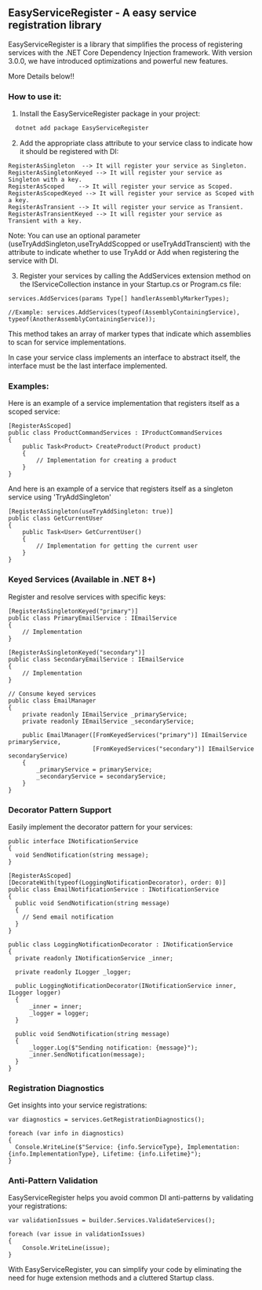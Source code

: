 ## EasyServiceRegister - A easy service registration library

EasyServiceRegister is a library that simplifies the process of registering services with the .NET Core Dependency Injection framework. With version 3.0.0, we have introduced optimizations and powerful new features.
   
More Details below!!

### How to use it:
1. Install the EasyServiceRegister package in your project:

```bash
  dotnet add package EasyServiceRegister
  ```

2. Add the appropriate class attribute to your service class to indicate how it should be registered with DI:

```
RegisterAsSingleton  --> It will register your service as Singleton. 
RegisterAsSingletonKeyed --> It will register your service as Singleton with a key. 
RegisterAsScoped    --> It will register your service as Scoped. 
RegisterAsScopedKeyed --> It will register your service as Scoped with a key. 
RegisterAsTransient --> It will register your service as Transient. 
RegisterAsTransientKeyed --> It will register your service as Transient with a key.
```

Note: You can use an optional parameter (useTryAddSingleton,useTryAddScopped or useTryAddTranscient) with the attribute to indicate whether to use TryAdd or Add when registering the service with DI.

3. Register your services by calling the AddServices extension method on the IServiceCollection instance in your Startup.cs or Program.cs file:

```
services.AddServices(params Type[] handlerAssemblyMarkerTypes);

//Example: services.AddServices(typeof(AssemblyContainingService), typeof(AnotherAssemblyContainingService));
```

This method takes an array of marker types that indicate which assemblies to scan for service implementations.

In case your service class implements an interface to abstract itself, the interface must be the last interface implemented.

### Examples:

Here is an example of a service implementation that registers itself as a scoped service:

```
[RegisterAsScoped] 
public class ProductCommandServices : IProductCommandServices 
{ 
	public Task<Product> CreateProduct(Product product) 
	{ 
		// Implementation for creating a product 
	} 
}
```

And here is an example of a service that registers itself as a singleton service using 'TryAddSingleton'

```
[RegisterAsSingleton(useTryAddSingleton: true)] 
public class GetCurrentUser 
{ 
	public Task<User> GetCurrentUser() 
	{ 
		// Implementation for getting the current user 
	} 
}
```


### Keyed Services (Available in .NET 8+)

Register and resolve services with specific keys:

```
[RegisterAsSingletonKeyed("primary")] 
public class PrimaryEmailService : IEmailService 
{ 
	// Implementation 
}

[RegisterAsSingletonKeyed("secondary")] 
public class SecondaryEmailService : IEmailService 
{ 
	// Implementation 
}

// Consume keyed services 
public class EmailManager 
{ 
	private readonly IEmailService _primaryService; 
	private readonly IEmailService _secondaryService;

	public EmailManager([FromKeyedServices("primary")] IEmailService primaryService, 
	                    [FromKeyedServices("secondary")] IEmailService secondaryService)
	{
	    _primaryService = primaryService;
	    _secondaryService = secondaryService;
	}
}
```


### Decorator Pattern Support

Easily implement the decorator pattern for your services:

```
public interface INotificationService 
{ 
  void SendNotification(string message); 
}

[RegisterAsScoped] 
[DecorateWith(typeof(LoggingNotificationDecorator), order: 0)]
public class EmailNotificationService : INotificationService 
{ 
  public void SendNotification(string message) 
  { 
    // Send email notification 
  } 
}

public class LoggingNotificationDecorator : INotificationService 
{ 
  private readonly INotificationService _inner; 
  
  private readonly ILogger _logger;
  
  public LoggingNotificationDecorator(INotificationService inner, ILogger logger)
  {
      _inner = inner;
      _logger = logger;
  }

  public void SendNotification(string message)
  {
      _logger.Log($"Sending notification: {message}");
      _inner.SendNotification(message);
  }
}
```

### Registration Diagnostics

Get insights into your service registrations:

```
var diagnostics = services.GetRegistrationDiagnostics();

foreach (var info in diagnostics) 
{ 
  Console.WriteLine($"Service: {info.ServiceType}, Implementation: {info.ImplementationType}, Lifetime: {info.Lifetime}"); 
}
```


### Anti-Pattern Validation

EasyServiceRegister helps you avoid common DI anti-patterns by validating your registrations:

```
var validationIssues = builder.Services.ValidateServices();

foreach (var issue in validationIssues)
{
    Console.WriteLine(issue);
}
```


With EasyServiceRegister, you can simplify your code by eliminating the need for huge extension methods and a cluttered Startup class.